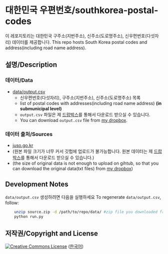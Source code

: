대한민국 우편번호/southkorea-postal-codes
=======================

이 레포지토리는 대한민국 구주소(지번주소), 신주소(도로명주소), 신우편번호(다섯자리) 데이터를 제공합니다.
This repo hosts South Korea postal codes and address(including road name address).

## 설명/Description

### 데이터/Data

* [data/output.csv]()
  * 신우편번호(다섯자리), 구주소(지번주소), 신주소(도로명주소) 목록
  * list of postal codes with addresses(including road name address) **(in submunicipal level)**
  * `output.csv` 파일은 제 [드랍박스](https://www.dropbox.com/s/92xxezm770a74g4/output.csv?dl=0)를 통해서 다운로드 받으실 수 있습니다.
  * You can download `output.csv` file from [my dropbox](https://www.dropbox.com/s/92xxezm770a74g4/output.csv?dl=0).

### 데이터 출처/Sources

* [juso.go.kr](http://www.juso.go.kr/support/AddressBuild.do)
* (원본 파일 크기가 너무 커서 깃헙에 업로드가 불가능합니다. 원본 데이터는 제 [드랍박스](https://www.dropbox.com/s/c8cceqg1ebxbkbi/source.zip?dl=0)를 통해서 다운로드 받으실 수 있습니다.)
* (the size of original data is not enough to upload on gihtub, so that you can download the original data(txt files) from [my dropbox](https://www.dropbox.com/s/c8cceqg1ebxbkbi/source.zip?dl=0))


## Development Notes

`data/output.csv` 생성하려면 다음을 실행하세요
To regenerate `data/output.csv`, follow:

```bash
    unzip source.zip -d /path/to/repo/data/ #zip file you downloaded from my dropbox
    python run.py
```

## 저작권/Copyright and License

<a rel="license" href="http://creativecommons.org/licenses/by/4.0/kr/deed.en_US "><img alt="Creative Commons License" style="border-width:0" src="http://i.creativecommons.org/l/by/4.0/80x15.png" /></a> ([한국어](http://creativecommons.org/licenses/by/4.0/kr/))
